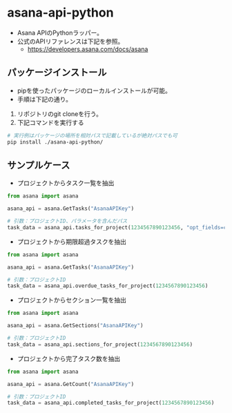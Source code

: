 # asana-api-python

- Asana APIのPythonラッパー。
- 公式のAPIリファレンスは下記を参照。
  - https://developers.asana.com/docs/asana

## パッケージインストール
- pipを使ったパッケージのローカルインストールが可能。
- 手順は下記の通り。
1. リポジトリのgit cloneを行う。
2. 下記コマンドを実行する
  ```zsh
  # 実行例はパッケージの場所を相対パスで記載しているが絶対パスでも可
  pip install ./asana-api-python/
  ```

## サンプルケース
- プロジェクトからタスク一覧を抽出

```python
from asana import asana

asana_api = asana.GetTasks("AsanaAPIKey")

# 引数：プロジェクトID、パラメータを含んだパス
task_data = asana_api.tasks_for_project(1234567890123456, "opt_fields=completed,name")
```

- プロジェクトから期限超過タスクを抽出

```python
from asana import asana

asana_api = asana.GetTasks("AsanaAPIKey")

# 引数：プロジェクトID
task_data = asana_api.overdue_tasks_for_project(1234567890123456)
```
- プロジェクトからセクション一覧を抽出

```python
from asana import asana

asana_api = asana.GetSections("AsanaAPIKey")

# 引数：プロジェクトID
task_data = asana_api.sections_for_project(1234567890123456)
```

- プロジェクトから完了タスク数を抽出

```python
from asana import asana

asana_api = asana.GetCount("AsanaAPIKey")

# 引数：プロジェクトID
task_data = asana_api.completed_tasks_for_project(1234567890123456)
```


